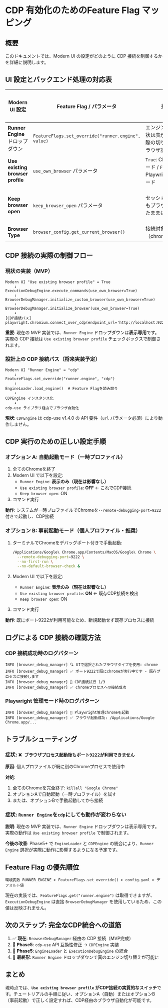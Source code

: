 # CDP 有効化のためのFeature Flag マッピング

## 概要

このドキュメントでは、Modern UI の設定がどのように CDP 接続を制御するかを詳細に説明します。

## UI 設定とバックエンド処理の対応表

| Modern UI 設定 | Feature Flag / パラメータ | 効果 | 推奨値（CDP使用時） |
|---------------|-------------------------|------|-------------------|
| **Runner Engine** ドロップダウン | `FeatureFlags.set_override("runner.engine", value)` | エンジン選択（現状は表示のみ、実際の切り替えはブラウザ設定経由） | `cdp` |
| **Use existing browser profile** | `use_own_browser` パラメータ | `True`: CDP接続モード / `False`: Playwright管理モード | `True` (CDP接続) |
| **Keep browser open** | `keep_browser_open` パラメータ | セッション終了後もブラウザを開いたままにする | `True` (セッション確認用) |
| **Browser Type** | `browser_config.get_current_browser()` | 接続対象ブラウザ（chrome/edge） | `chrome` |

## CDP 接続の実際の制御フロー

### 現状の実装（MVP）

```text
Modern UI "Use existing browser profile" = True
    ↓
ExecutionDebugEngine.execute_commands(use_own_browser=True)
    ↓
BrowserDebugManager.initialize_custom_browser(use_own_browser=True)
    ↓
BrowserDebugManager.initialize_browser(use_own_browser=True)
    ↓
[CDP接続パス] playwright.chromium.connect_over_cdp(endpoint_url='http://localhost:9222')
```

**重要**: 現在の MVP 実装では、`Runner Engine` ドロップダウンは**表示専用**です。実際の CDP 接続は `Use existing browser profile` チェックボックスで制御されます。

### 設計上の CDP 接続パス（将来実装予定）

```text
Modern UI "Runner Engine" = "cdp"
    ↓
FeatureFlags.set_override("runner.engine", "cdp")
    ↓
EngineLoader.load_engine()  # Feature Flagを読み取り
    ↓
CDPEngine インスタンス化
    ↓
cdp-use ライブラリ経由でブラウザ自動化
```

**現状**: `CDPEngine` は cdp-use v1.4.0 の API 要件（`url` パラメータ必須）により動作しません。

## CDP 実行のための正しい設定手順

### オプション A: 自動起動モード（一時プロファイル）

1. 全てのChromeを終了
2. Modern UI で以下を設定:
   - `Runner Engine`: **表示のみ（現在は影響なし）**
   - `Use existing browser profile`: **OFF** ← これでCDP接続
   - `Keep browser open`: ON
3. コマンド実行

**動作**: システムが一時プロファイルでChromeを`--remote-debugging-port=9222`付きで起動し、CDP接続

### オプション B: 事前起動モード（個人プロファイル・推奨）

1. ターミナルでChromeをデバッグポート付きで手動起動:

   ```bash
   /Applications/Google\ Chrome.app/Contents/MacOS/Google\ Chrome \
     --remote-debugging-port=9222 \
     --no-first-run \
     --no-default-browser-check &
   ```

2. Modern UI で以下を設定:
   - `Runner Engine`: **表示のみ（現在は影響なし）**
   - `Use existing browser profile`: **ON** ← 既存CDP接続を検出
   - `Keep browser open`: ON
3. コマンド実行

**動作**: 既にポート9222が利用可能なため、新規起動せず既存プロセスに接続

## ログによる CDP 接続の確認方法

### CDP 接続成功時のログパターン

```text
INFO [browser_debug_manager] 🔍 UIで選択されたブラウザタイプを使用: chrome
INFO [browser_debug_manager] ✅ ポート9222で既にchromeが実行中です - 既存プロセスに接続します
INFO [browser_debug_manager] 🔗 CDP接続試行 1/3
INFO [browser_debug_manager] ✅ chromeプロセスへの接続成功
```

### Playwright 管理モード時のログパターン

```text
INFO [browser_debug_manager] 🚀 Playwright管理chromeを起動
INFO [browser_debug_manager] ✅ ブラウザ起動成功: /Applications/Google Chrome.app/...
```

## トラブルシューティング

### 症状: `❌ ブラウザプロセス起動後もポート9222が利用できません`

**原因**: 個人プロファイルが既に別のChromeプロセスで使用中

**対処**:

1. 全てのChromeを完全終了: `killall "Google Chrome"`
2. オプションAで自動起動（一時プロファイル）を試す
3. または、オプションBで手動起動してから接続

### 症状: `Runner Engine`を`cdp`にしても動作が変わらない

**説明**: 現在の MVP 実装では、`Runner Engine` ドロップダウンは表示専用です。実際の動作は `Use existing browser profile` で制御されます。

**今後の改善**: Phase5+ で `EngineLoader` と `CDPEngine` の統合により、`Runner Engine` 選択が実際に動作に影響するようになる予定です。

## Feature Flag の優先順位

```text
環境変数 RUNNER_ENGINE > FeatureFlags.set_override() > config.yaml > デフォルト値
```

現在の実装では、`FeatureFlags.get("runner.engine")` は取得できますが、`ExecutionDebugEngine` は直接 `BrowserDebugManager` を使用しているため、この値は反映されません。

## 次のステップ: 完全なCDP統合への道筋

1. ✅ **現在**: `BrowserDebugManager` 経由の CDP 接続（MVP完成）
2. 🔄 **Phase5**: `cdp-use` API 互換性修正 → `CDPEngine` 実装
3. 🔄 **Phase5**: `EngineLoader` と `ExecutionDebugEngine` の統合
4. 🎯 **最終形**: `Runner Engine` ドロップダウンで真のエンジン切り替えが可能に

## まとめ

現時点では、**`Use existing browser profile` がCDP接続の実質的なスイッチ**です。チュートリアルの手順に従い、オプションA（自動）またはオプションB（事前起動）で正しく設定すれば、CDP経由のブラウザ自動化が可能です。
